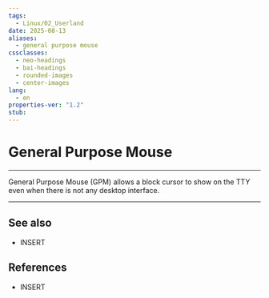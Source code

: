 ```yaml
---
tags:
  - Linux/02_Userland
date: 2025-08-13
aliases:
  - general purpose mouse
cssclasses:
  - neo-headings
  - bai-headings
  - rounded-images
  - center-images
lang:
  - en
properties-ver: "1.2"
stub:
---
```

# General Purpose Mouse

***
General Purpose Mouse (GPM) allows a block cursor to show on the TTY even when there is not any desktop interface.



***
## See also
- INSERT
## References
- INSERT